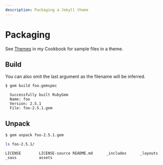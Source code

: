 ```yaml
---
description: Packaging a Jekyll theme
---
```

# Packaging

See [Themes](https://michaelcurrin.github.io/code-cookbook/recipes/jekyll/themes.html) in my Cookbook for sample files in a theme.


## Build

You can also omit the last argument as the filename will be inferred.

```sh
$ gem build foo.gemspec
```
```
  Successfully built RubyGem
  Name: foo
  Version: 2.5.1
  File: foo-2.5.1.gem
```

## Unpack

```sh
$ gem unpack foo-2.5.1.gem
```

```sh
ls foo-2.5.1/
```
```
LICENSE        LICENSE-source README.md      _includes      _layouts       _sass          assets
```
